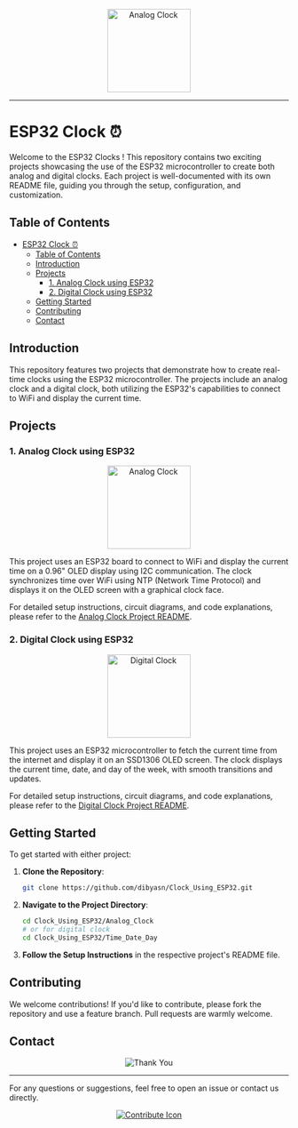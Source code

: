 <p align="center">
    <img src="https://upload.wikimedia.org/wikipedia/commons/7/7a/Alarm_Clock_GIF_Animation_High_Res.gif" alt="Analog Clock" style="width: 150px;">
</p>

---

# ESP32 Clock ⏰

Welcome to the ESP32 Clocks ! This repository contains two exciting projects showcasing the use of the ESP32 microcontroller to create both analog and digital clocks. Each project is well-documented with its own README file, guiding you through the setup, configuration, and customization.

## Table of Contents
- [ESP32 Clock ⏰](#esp32-clock-)
  - [Table of Contents](#table-of-contents)
  - [Introduction](#introduction)
  - [Projects](#projects)
    - [1. Analog Clock using ESP32](#1-analog-clock-using-esp32)
    - [2. Digital Clock using ESP32](#2-digital-clock-using-esp32)
  - [Getting Started](#getting-started)
  - [Contributing](#contributing)
  - [Contact](#contact)

## Introduction
This repository features two projects that demonstrate how to create real-time clocks using the ESP32 microcontroller. The projects include an analog clock and a digital clock, both utilizing the ESP32's capabilities to connect to WiFi and display the current time.

## Projects

### 1. Analog Clock using ESP32

<p align="center">
    <img src="https://github.com/dibyasn/Clock_Using_ESP32/assets/42934757/3cb31030-3788-45b6-8154-801c02f872de" alt="Analog Clock" style="width: 150px;">
</p>

This project uses an ESP32 board to connect to WiFi and display the current time on a 0.96" OLED display using I2C communication. The clock synchronizes time over WiFi using NTP (Network Time Protocol) and displays it on the OLED screen with a graphical clock face.

For detailed setup instructions, circuit diagrams, and code explanations, please refer to the [Analog Clock Project README](https://github.com/dibyasn/Clock_Using_ESP32/blob/main/Analog_Clock/Readme.md).

### 2. Digital Clock using ESP32

<p align="center">
    <img src="https://github.com/dibyasn/Digital_Clock/assets/42934757/b221a2f2-4239-4215-8b91-4830a95bf99d" alt="Digital Clock" style="width: 150px;">
</p>

This project uses an ESP32 microcontroller to fetch the current time from the internet and display it on an SSD1306 OLED screen. The clock displays the current time, date, and day of the week, with smooth transitions and updates.

For detailed setup instructions, circuit diagrams, and code explanations, please refer to the [Digital Clock Project README](https://github.com/dibyasn/Clock_Using_ESP32/blob/main/Time_Date_Day/Readme.md).

## Getting Started

To get started with either project:

1. **Clone the Repository**:
    ```sh
    git clone https://github.com/dibyasn/Clock_Using_ESP32.git
    ```

2. **Navigate to the Project Directory**:
    ```sh
    cd Clock_Using_ESP32/Analog_Clock
    # or for digital clock
    cd Clock_Using_ESP32/Time_Date_Day
    ```

3. **Follow the Setup Instructions** in the respective project's README file.

## Contributing

We welcome contributions! If you'd like to contribute, please fork the repository and use a feature branch. Pull requests are warmly welcome.


## Contact

<p align="center">
    <img src="https://64.media.tumblr.com/tumblr_lp0f2fIhnF1qa2ip8o1_1280.gif" alt="Thank You">
</p>

---

For any questions or suggestions, feel free to open an issue or contact us directly.



<p align="center">
    <a href="https://github.com/dibyasn/Analog_clock"><img src="https://img.icons8.com/color/48/000000/github.png" alt="Contribute Icon"></a>
</p>
